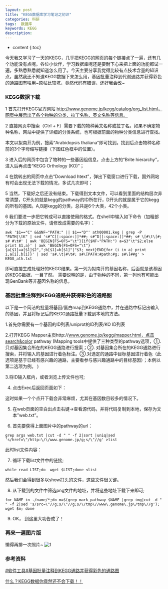 ```yaml
---
layout: post
title: "KEGG数据库学习笔记之初识"
categories: 科研
tags:  数据库
keywords: KEGG
description: 
---
```


* content
{:toc}


今天我又学习了一天的KEGG，几乎把KEGG的网页的每个链接点了一遍，还有几个功能没有点呢。各位小伙伴，学习数据库呢还是要耐下心来把上面的功能都试一遍，多熟悉熟悉就知道怎么用了。今天主要分享我觉得比较有点技术含量的知识点，虽然我还不知道KEGG数据下来怎么用，基因批量注释到代谢通路并获得彩色的通路图有啥用~原帖比较坑，竟然代码有错误，还好我会改~






### KEGG数据下载

1 首先打开KEGG官方网站 http://www.genome.jp/kegg/catalog/org_list.html，网页中展示出了各个物种的分类、拉丁名称、英文名称等信息。

2 直接网页中搜索（Ctrl + F）需要下载的物种英文名称或拉丁名。如果不确定物种名称，网站中提供了详细的分类系统，也可根据前面的物种分类信息进行查找。

本文以拟南芥为例，搜索“Arabidopsis thaliana”即可找到。找到后点击物种名称前的3个字母缩写链接（下图红色框中的位置）。

3 进入后的网页中包含了物种的一些基因组信息，点击上方的“Brite hierarchy”，进入后再点击“KEGG Orthology (KO)”；

4 在跳转出的网页中点击“Download htext”，弹出下载窗口进行下载，国外网站有时会出现无法下载的情况，多试几次即可；

5 当然，下载好之后还没有结束。下载得到文本文件，可以看到里面的结构层次非常清楚，C开头的就是kegg的pathway的ID所在行，D开头的就是属于它的kegg的所有的基因。A,B是kegg的分类，总共是6个大类，42个小类。

6 我们要进一步把它转成可以直接使用的格式。在shell中输入如下命令（加粗部分为下载的原始文件，请修改成需要的名字）：

```
awk '$1=="C" &&$NF~"PATH:" || $1=="D"' ath00001.keg | grep -P "PATH|\tK" | sed 's#^C[[:space:]]*##; s#^D[[:space:]]*##; s# \[#\t\[#; s# #\t#' | awk 'BEGIN{FS=OFS="\t"}{if($NF~"PATH:") a=$3"\t"$2;else print $1,a}' | awk 'BEGIN{FS=OFS="\t"}{a[$1]=a[$1]$2",";b[$1]=b[$1]"|"$3; next}END{for (i in a) print i,a[i],b[i]}' | sed 's#,\t|#\t#; s#\[PATH:#path:#g; s#\]##g' > KEGG_ath.txt
```

即可直接生成处理好的KEGG结果。第一列为拟南芥的基因名称，后面就是该基因的KEGG数据，一目了然。
需要说明的是，由于物种的不同，第一列也有可能出现GenBank等非基因名称的信息。

 
### 基因批量注释到KEGG通路并获得彩色的通路图

以下是一个简洁的批量将基因/蛋白map到KEGG通路中，并在通路中标记出输入的基因，并且将标记后的KEGG通路批量下载到本地的方法。
 
1.首先你需要有一个基因的ID列表/uniprot的ID列表/KO ID列表
 
2.打开KEGG Mapper主页http://www.genome.jp/kegg/mapper.html，点击search&color pathway
(Mapping tools中提供了三种类型的pathway选项，①. 只对基因集合所在的KEGG通路进行搜索；②. 对基因集合所在的KEGG通路进行搜索，并将输入的基因进行着色标注。③.对选定的通路中目标基因进行着色（此选项是基于已经有感兴趣的通路，主要看参与感兴趣通路中的目标基因）；本例以第二选项为例。 )


3.将ID输入框内，或者浏览上传文件也可;

4. 点击Exec后返回页面如下：

 这时如果一个个点开下载会非常麻烦，尤其在基因数目较多的情况下。
 
5. 在web页面的空白出点击右键→查看源代码，并将代码复制到本地，保存为文本”web.txt”。

 
6. 首先要获得上面图片中的pathway的url：

```
grep args web.txt |cut -d " " -f 2|sort |uniq|sed 's/href=\"/http:\/\/www.genome.jp/g;s/\"//g' >list
```

此时list文件内容：

7. 循环下载list文件中的链接;

```
while read LIST;do  wget $LIST;done <list
```

然后我们会得到很多以show打头的文件，这些文件很关键。
 
8. 从下载到的文件中筛选png文件的地址，并将这些地址下载下来即可;

```
for NAME in ./name/*;do m=$(grep mark_pathway $NAME |grep img|cut -d " " -f 2|sed 's/src=\"//g;s/\"//g;s/\/tmp\//www\.genome\.jp\/tmp\//g'); wget $m; done 
```

9. OK， 到这里大功告成了！

### 再来一遍图片版

懒得再排一次照片~
![1](http://o7zaxp1i2.bkt.clouddn.com/2016-12-29_171340.png)
 
### 参考资料

[#软件工具#基因批量注释到KEGG通路并获得彩色的通路图](http://mp.weixin.qq.com/s?__biz=MzAwNjE0MDY3MQ==&mid=400275302&idx=1&sn=de7cfe79a239d6c3a3683935fe285dfd&mpshare=1&scene=1&srcid=1225BKNHdKMUtFca2UY3JwEQ#wechat_redirect)

[什么？KEGG数据你竟然还不会下载！！](http://mp.weixin.qq.com/s?__biz=MjM5MjEyODY0OQ==&mid=2650616018&idx=1&sn=c654987ab953cca41985471a5dabb38c&chksm=bea29b3489d512222431b3d3f6f7f23f5850e727740c29add6aaa590517134d3add50958c66b&mpshare=1&scene=1&srcid=12252MPtDrRVhr0TMjDqSi50#rd)